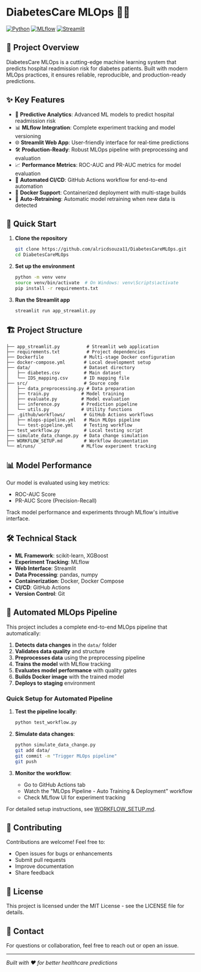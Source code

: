 # DiabetesCare MLOps 🏥🤖

[![Python](https://img.shields.io/badge/Python-3.7%2B-blue)](https://www.python.org/)
[![MLflow](https://img.shields.io/badge/MLflow-Enabled-blue)](https://mlflow.org/)
[![Streamlit](https://img.shields.io/badge/Streamlit-App-FF4B4B)](https://streamlit.io/)

## 🎯 Project Overview

DiabetesCare MLOps is a cutting-edge machine learning system that predicts hospital readmission risk for diabetes patients. Built with modern MLOps practices, it ensures reliable, reproducible, and production-ready predictions.

## ✨ Key Features

- 🔮 **Predictive Analytics**: Advanced ML models to predict hospital readmission risk
- 📊 **MLflow Integration**: Complete experiment tracking and model versioning
- 🌐 **Streamlit Web App**: User-friendly interface for real-time predictions
- 🛠️ **Production-Ready**: Robust MLOps pipeline with preprocessing and evaluation
- 📈 **Performance Metrics**: ROC-AUC and PR-AUC metrics for model evaluation
- 🚀 **Automated CI/CD**: GitHub Actions workflow for end-to-end automation
- 🐳 **Docker Support**: Containerized deployment with multi-stage builds
- 🔄 **Auto-Retraining**: Automatic model retraining when new data is detected

## 🚀 Quick Start

1. **Clone the repository**
   ```bash
   git clone https://github.com/alricdsouza11/DiabetesCareMLOps.git
   cd DiabetesCareMLOps
   ```

2. **Set up the environment**
   ```bash
   python -m venv venv
   source venv/bin/activate  # On Windows: venv\Scripts\activate
   pip install -r requirements.txt
   ```

3. **Run the Streamlit app**
   ```bash
   streamlit run app_streamlit.py
   ```

## 🏗️ Project Structure

```
├── app_streamlit.py          # Streamlit web application
├── requirements.txt          # Project dependencies
├── Dockerfile               # Multi-stage Docker configuration
├── docker-compose.yml       # Local development setup
├── data/                    # Dataset directory
│   ├── diabetes.csv         # Main dataset
│   └── IDS_mapping.csv      # ID mapping file
├── src/                     # Source code
│   ├── data_preprocessing.py # Data preparation
│   ├── train.py            # Model training
│   ├── evaluate.py         # Model evaluation
│   ├── inference.py        # Prediction pipeline
│   └── utils.py            # Utility functions
├── .github/workflows/       # GitHub Actions workflows
│   ├── mlops-pipeline.yml   # Main MLOps pipeline
│   └── test-pipeline.yml    # Testing workflow
├── test_workflow.py         # Local testing script
├── simulate_data_change.py  # Data change simulation
├── WORKFLOW_SETUP.md        # Workflow documentation
└── mlruns/                 # MLflow experiment tracking
```

## 📊 Model Performance

Our model is evaluated using key metrics:
- ROC-AUC Score
- PR-AUC Score (Precision-Recall)

Track model performance and experiments through MLflow's intuitive interface.

## 🛠️ Technical Stack

- **ML Framework**: scikit-learn, XGBoost
- **Experiment Tracking**: MLflow
- **Web Interface**: Streamlit
- **Data Processing**: pandas, numpy
- **Containerization**: Docker, Docker Compose
- **CI/CD**: GitHub Actions
- **Version Control**: Git

## 🚀 Automated MLOps Pipeline

This project includes a complete end-to-end MLOps pipeline that automatically:

1. **Detects data changes** in the `data/` folder
2. **Validates data quality** and structure
3. **Preprocesses data** using the preprocessing pipeline
4. **Trains the model** with MLflow tracking
5. **Evaluates model performance** with quality gates
6. **Builds Docker image** with the trained model
7. **Deploys to staging** environment

### Quick Setup for Automated Pipeline

1. **Test the pipeline locally**:
   ```bash
   python test_workflow.py
   ```

2. **Simulate data changes**:
   ```bash
   python simulate_data_change.py
   git add data/
   git commit -m "Trigger MLOps pipeline"
   git push
   ```

3. **Monitor the workflow**:
   - Go to GitHub Actions tab
   - Watch the "MLOps Pipeline - Auto Training & Deployment" workflow
   - Check MLflow UI for experiment tracking

For detailed setup instructions, see [WORKFLOW_SETUP.md](WORKFLOW_SETUP.md).

## 🤝 Contributing

Contributions are welcome! Feel free to:
- Open issues for bugs or enhancements
- Submit pull requests
- Improve documentation
- Share feedback

## 📝 License

This project is licensed under the MIT License - see the LICENSE file for details.

## 📧 Contact

For questions or collaboration, feel free to reach out or open an issue.

---
*Built with ❤️ for better healthcare predictions*
